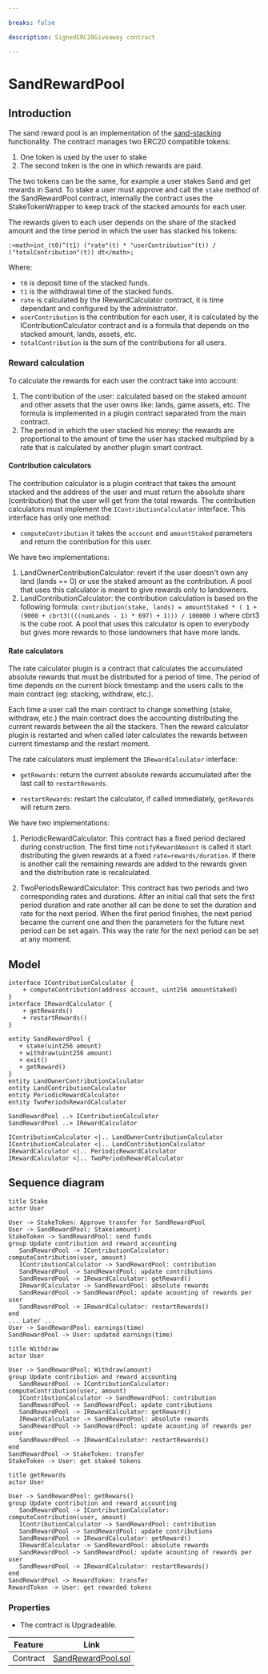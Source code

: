 ```yaml
---

breaks: false

description: SignedERC20Giveaway contract

---
```


# SandRewardPool

## Introduction

The sand reward pool is an implementation of the [sand-stacking](./liquidity-provider/sand-staking.md) functionality.
The contract manages two ERC20 compatible tokens:

1. One token is used by the user to stake
2. The second token is the one in which rewards are paid.

The two tokens can be the same, for example a user stakes Sand and get rewards in Sand. To stake a user must approve and
call the `stake` method of the SandRewardPool contract, internally the contract uses the StakeTokenWrapper to keep track
of the stacked amounts for each user.

The rewards given to each user depends on the share of the stacked amount and the time period in which the user has
stacked his tokens:

```plantuml
:<math>int_(t0)^(t1) ("rate"(t) * "userContribution"(t)) / ("totalContribution"(t)) dt</math>;
```

Where:

- `t0` is deposit time of the stacked funds.
- `t1` is the withdrawal time of the stacked funds.
- `rate` is calculated by the IRewardCalculator contract, it is time dependant and configured by the administrator.
- `userContribution` is the contribution for each user, it is calculated by the IContributionCalculator contract and is
  a formula that depends on the stacked amount, lands, assets, etc.
- `totalContribution` is the sum of the contributions for all users.

### Reward calculation

To calculate the rewards for each user the contract take into account:

1. The contribution of the user: calculated based on the staked amount and other assets that the user owns like: lands,
   game assets, etc. The formula is implemented in a plugin contract separated from the main contract.
2. The period in which the user stacked his money: the rewards are proportional to the amount of time the user has
   stacked multiplied by a rate that is calculated by another plugin smart contract.

#### Contribution calculators

The contribution calculator is a plugin contract that takes the amount stacked and the address of the user and must
return the absolute share (contribution) that the user will get from the total rewards. The contribution calculators
must implement the `IContributionCalculator` interface. This interface has only one method:

* `computeContribution` it takes the `account` and `amountStaked` parameters and return the contribution for this user.

We have two implementations:

1. LandOwnerContributionCalculator: revert if the user doesn't own any land (lands == 0) or use the staked amount as the
   contribution. A pool that uses this calculator is meant to give rewards only to landowners.
2. LandContributionCalculator: the contribution calculation is based on the following
   formula: `contribution(stake, lands) = amountStaked * ( 1 + (9000 + cbrt3((((numLands - 1) * 697) + 1))) / 100000 )`
   where cbrt3 is the cube root. A pool that uses this calculator is open to everybody but gives more rewards to those
   landowners that have more lands.

#### Rate calculators

The rate calculator plugin is a contract that calculates the accumulated absolute rewards that must be distributed for a
period of time. The period of time depends on the current block timestamp and the users calls to the main contract (eg:
stacking, withdraw, etc.).

Each time a user call the main contract to change something (stake, withdraw, etc.) the main contract does the
accounting distributing the current rewards between the all the stackers. Then the reward calculator plugin is restarted
and when called later calculates the rewards between current timestamp and the restart moment.

The rate calculators must implement the `IRewardCalculator` interface:

* `getRewards`: return the current absolute rewards accumulated after the last call to `restartRewards`.

* `restartRewards`: restart the calculator, if called immediately, `getRewards` will return zero.

We have two implementations:

1. PeriodicRewardCalculator: This contract has a fixed period declared during construction. The first
   time `notifyRewardAmount` is called it start distributing the given rewards at a fixed `rate=rewards/duration`. If
   there is another call the remaining rewards are added to the rewards given and the distribution rate is recalculated.

2. TwoPeriodsRewardCalculator: This contract has two periods and two corresponding rates and durations. After an initial
   call that sets the first period duration and rate another all can be done to set the duration and rate for the next
   period. When the first period finishes, the next period became the current one and then the parameters for the future
   next period can be set again. This way the rate for the next period can be set at any moment.

## Model

```plantuml
interface IContributionCalculator {
    + computeContribution(address account, uint256 amountStaked)
}
interface IRewardCalculator {
    + getRewards()
    + restartRewards()
}

entity SandRewardPool {
   + stake(uint256 amount)
   + withdraw(uint256 amount)
   + exit()
   + getReward()
}
entity LandOwnerContributionCalculator
entity LandContributionCalculator
entity PeriodicRewardCalculator
entity TwoPeriodsRewardCalculator
 
SandRewardPool ..> IContributionCalculator 
SandRewardPool ..> IRewardCalculator   

IContributionCalculator <|.. LandOwnerContributionCalculator 
IContributionCalculator <|.. LandContributionCalculator
IRewardCalculator <|.. PeriodicRewardCalculator
IRewardCalculator <|.. TwoPeriodsRewardCalculator

```

## Sequence diagram

```plantuml
title Stake
actor User

User -> StakeToken: Approve transfer for SandRewardPool
User -> SandRewardPool: Stake(amount)
StakeToken -> SandRewardPool: send funds
group Update contribution and reward accounting
   SandRewardPool -> IContributionCalculator: computeContribution(user, amount)
   IContributionCalculator -> SandRewardPool: contribution
   SandRewardPool -> SandRewardPool: update contributions 
   SandRewardPool -> IRewardCalculator: getReward()
   IRewardCalculator -> SandRewardPool: absolute rewards
   SandRewardPool -> SandRewardPool: update acounting of rewards per user
   SandRewardPool -> IRewardCalculator: restartRewards()
end 
... Later ...
User -> SandRewardPool: earnings(time)
SandRewardPool -> User: updated earnings(time) 
```

```plantuml
title Withdraw
actor User

User -> SandRewardPool: Withdraw(amount)
group Update contribution and reward accounting
   SandRewardPool -> IContributionCalculator: computeContribution(user, amount)
   IContributionCalculator -> SandRewardPool: contribution
   SandRewardPool -> SandRewardPool: update contributions 
   SandRewardPool -> IRewardCalculator: getReward()
   IRewardCalculator -> SandRewardPool: absolute rewards
   SandRewardPool -> SandRewardPool: update acounting of rewards per user
   SandRewardPool -> IRewardCalculator: restartRewards()
end 
SandRewardPool -> StakeToken: transfer
StakeToken -> User: get staked tokens 
```

```plantuml
title getRewards
actor User

User -> SandRewardPool: getRewars()
group Update contribution and reward accounting
   SandRewardPool -> IContributionCalculator: computeContribution(user, amount)
   IContributionCalculator -> SandRewardPool: contribution
   SandRewardPool -> SandRewardPool: update contributions 
   SandRewardPool -> IRewardCalculator: getReward()
   IRewardCalculator -> SandRewardPool: absolute rewards
   SandRewardPool -> SandRewardPool: update acounting of rewards per user
   SandRewardPool -> IRewardCalculator: restartRewards()
end 
SandRewardPool -> RewardToken: transfer
RewardToken -> User: get rewarded tokens 
```

### Properties

- The contract is Upgradeable.

| Feature            | Link                                                                                                                                                       |
| ------------------ | -------------------------------------------------------------------------------------------------------------------------------------------------------    |
| Contract           | [SandRewardPool.sol]()|

